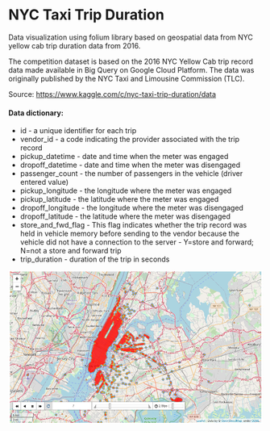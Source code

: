 # NYC Taxi Trip Duration

Data visualization using folium library based on geospatial data from NYC yellow cab trip duration data from 2016.

The competition dataset is based on the 2016 NYC Yellow Cab trip record data made available in Big Query on Google Cloud Platform. The data was originally published by the NYC Taxi and Limousine Commission (TLC).

Source: https://www.kaggle.com/c/nyc-taxi-trip-duration/data        
        
#### Data dictionary:  
- id - a unique identifier for each trip
- vendor_id - a code indicating the provider associated with the trip record
- pickup_datetime - date and time when the meter was engaged
- dropoff_datetime - date and time when the meter was disengaged
- passenger_count - the number of passengers in the vehicle (driver entered value)
- pickup_longitude - the longitude where the meter was engaged
- pickup_latitude - the latitude where the meter was engaged
- dropoff_longitude - the longitude where the meter was disengaged
- dropoff_latitude - the latitude where the meter was disengaged
- store_and_fwd_flag - This flag indicates whether the trip record was held in vehicle memory before sending to the vendor because the vehicle did not have a connection to the server - Y=store and forward; N=not a store and forward trip
- trip_duration - duration of the trip in seconds

<img src="./nyc_taxi_trips.PNG">
